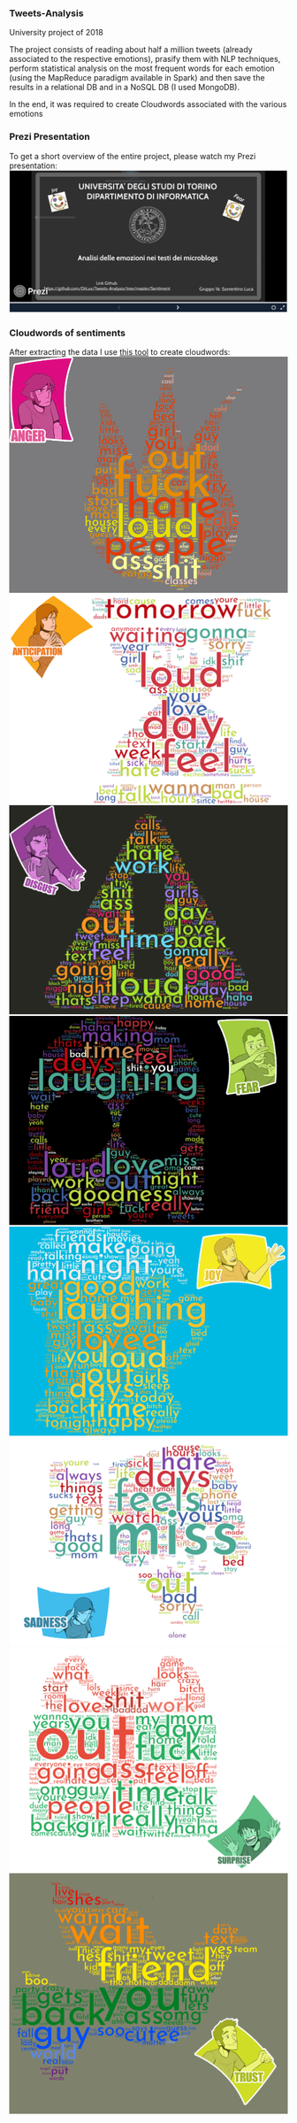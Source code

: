 ### Tweets-Analysis ###
University project of 2018

The project consists of reading about half a million tweets (already associated to the respective emotions), prasify them with NLP techniques, perform statistical analysis on the most frequent words for each emotion (using the MapReduce paradigm available in Spark) and then save the results in a relational DB and in a NoSQL DB (I used MongoDB).

In the end, it was required to create Cloudwords associated with the various emotions

### Prezi Presentation ###
To get a short overview of the entire project, please watch my Prezi presentation:
[![Watch the Prezi presentation](https://raw.githubusercontent.com/DrLux/Tweets-Analysis/master/prezi.JPG)](http://prezi.com/ut3pvsn9b_c-/?utm_campaign=share&utm_medium=copy)

### Cloudwords of sentiments ###
After extracting the data I use [this tool](https://www.wordclouds.com/) to create cloudwords:
![Anger](https://github.com/DrLux/Tweets-Analysis/blob/master/Sentiment/cloudword/word/anger_word.png?raw=true)
![Anticipation](https://github.com/DrLux/Tweets-Analysis/blob/master/Sentiment/cloudword/word/anticipation_word.png?raw=true)
![Disgust](https://github.com/DrLux/Tweets-Analysis/blob/master/Sentiment/cloudword/word/disgust_word.png?raw=true)
![Fear](https://github.com/DrLux/Tweets-Analysis/blob/master/Sentiment/cloudword/word/fear_word.png?raw=true)
![Joy](https://github.com/DrLux/Tweets-Analysis/blob/master/Sentiment/cloudword/word/joy_word.png?raw=true)
![Sadness](https://github.com/DrLux/Tweets-Analysis/blob/master/Sentiment/cloudword/word/sadness_word.png?raw=true)
![Surprise](https://github.com/DrLux/Tweets-Analysis/blob/master/Sentiment/cloudword/word/surprise_word.png?raw=true)
![Trust](https://github.com/DrLux/Tweets-Analysis/blob/master/Sentiment/cloudword/word/trust_word.png?raw=true)

